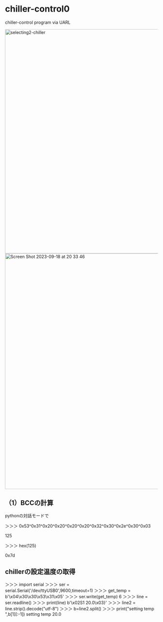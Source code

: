 # chiller-control0
chiller-control program via UARL

<img width="740" alt="selecting2-chiller" src="https://github.com/chibaf/chiller_communcations/assets/1296728/8e1d3e94-d953-46b3-ae54-6b2bd1dc4fa9">

<img width="778" alt="Screen Shot 2023-09-18 at 20 33 46" src="https://github.com/chibaf/chiller_communcations/assets/1296728/81a852b2-82bb-46ea-8762-c740f424cd2d">

## （1）BCCの計算

pythonの対話モードで

＞＞＞ 0x53^0x31^0x20^0x20^0x20^0x20^0x32^0x30^0x2e^0x30^0x03

125

＞＞＞ hex(125)

0x7d

## chillerの設定温度の取得

＞＞＞ import serial
＞＞＞ ser = serial.Serial('/dev/ttyUSB0',9600,timeout=1)
＞＞＞ get_temp = b'\x04\x30\x30\x53\x31\x05'
＞＞＞ ser.write(get_temp)
6
＞＞＞ line = ser.readline() 
＞＞＞ print(line)
b'\x02S1    20.0\x03}'
＞＞＞ line2 = line.strip().decode("utf-8")
＞＞＞ b=line2.split()
＞＞＞ print("setting temp ",b[1][:-1])
setting temp  20.0

